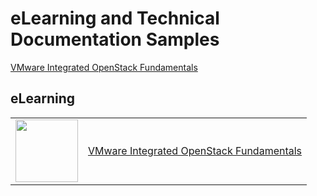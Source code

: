 # eLearning and Technical Documentation Samples

[VMware Integrated OpenStack Fundamentals](https://jamespwagner.github.io/OpenStack/story_html5.html)

## eLearning
<table border="0" text-align="top">
<tr>
<td>
<img src="https://jamespwagner.github.io/images/lightbulb2.png" height="100" width="100">
</td>
<td>
<a href="https://jamespwagner.github.io/OpenStack/story_html5.html" target="_blank">VMware Integrated OpenStack Fundamentals</a>
</td>
</tr>
</table>

<!--img src="https://jamespwagner.github.io/images/book.png" height="100" width="100"-->
